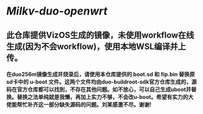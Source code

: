 # *Milkv-duo-openwrt*
## 此仓库提供VizOS生成的镜像，未使用workflow在线生成(因为不会workflow)，使用本地WSL编译并上传。
#### 在duo256m镜像生成并烧录后，请使用本仓库提供的 boot.sd 和 fip.bin 替换原sd卡中的 u-boot 文件。这两个文件均由duo-buildroot-sdk官方仓库生成的，源码在官方仓库都可以找到，不存在其他问题。如不放心，可以自己生成uboot并替换。替换之法单纯就是我懒，再加上实力不够，不会改u-boot。希望有实力的大佬能帮忙补齐这一部分缺失源码的问题。刘某感激不尽。谢谢!
